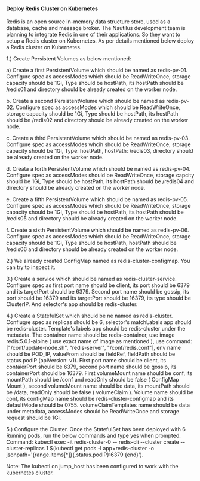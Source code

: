 #### Deploy Redis Cluster on Kubernetes

Redis is an open source in-memory data structure store, used as a database, cache and message broker. The Nautilus development team is planning to integrate Redis in one of their applications. So they want to setup a Redis cluster on Kubernetes. As per details mentioned below deploy a Redis cluster on Kubernetes.


1.) Create Persistent Volumes as below mentioned:

a) Create a first PersistentVolume which should be named as redis-pv-01. Configure spec as accessModes which should be ReadWriteOnce, storage capacity should be 1Gi, Type should be hostPath, its hostPath should be /redis01 and directory should be already created on the worker node.

b. Create a second PersistentVolume which should be named as redis-pv-02. Configure spec as accessModes which should be ReadWriteOnce, storage capacity should be 1Gi, Type should be hostPath, its hostPath should be /redis02 and directory should be already created on the worker node.

c. Create a third PersistentVolume which should be named as redis-pv-03. Configure spec as accessModes whcih should be ReadWriteOnce, storage capacity should be 1Gi, Type: hostPath, hostPath: /redis03, directory should be already created on the worker node.

d. Creata a forth PersistentVolume which should be named as redis-pv-04. Configure spec as accessModes should be ReadWriteOnce, storage capcity should be 1Gi, Type should be hostPath, its hostPath should be /redis04 and directory should be already created on the worker node.

e. Create a fifth PersistentVolume which should be named as redis-pv-05. Configure spec as accessModes which should be ReadWriteOnce, storage capacity should be 1Gi, Type should be hostPath, its hostPath should be /redis05 and directory should be already created on the worker node.

f. Create a sixth PersistentVolume which should be named as redis-pv-06. Configure spec as accessModes which should be ReadWriteOnce, storage capacity should be 1Gi, Type should be hostPath, hostPath should be /redis06 and directory should be already created on the worker node.

2.) We already created ConfigMap named as redis-cluster-configmap. You can try to inspect it.

3.) Create a service which should be named as redis-cluster-service. Configure spec as first port name should be client, its port should be 6379 and its targetPort should be 6379. Second port name should be gossip, its port should be 16379 and its targetPort should be 16379, its type should be ClusterIP. And selector's app should be redis-cluster.

4.) Create a StatefulSet which should be ne named as redis-cluster. Confiugre spec as replicas should be 6, selector's matchLabels app should be redis-cluster. Template's labels app should be redis-cluster under the metadata. The container name should be redis-container, use image redis:5.0.1-alpine ( use exact name of image as mentioned ), use command: ["/conf/update-node.sh", "redis-server", "/conf/redis.conf"], env name should be POD_IP, valueFrom should be fieldRef, fieldPath should be status.podIP (apiVersion: v1). First port name should be client, its contaierPort should be 6379, second port name should be gossip, its containerPort should be 16379. First volumeMount name should be conf, its mountPath should be /conf and readOnly should be false ( ConfigMap Mount ), second volumeMount name should be data, its mountPath should be /data, readOnly should be false ( volumeClaim ). Volume name should be conf, its configMap name should be redis-cluster-configmap and its defaultMode should be 0755. volumeClaimTemplates name should be data under metadata, accessModes should be ReadWriteOnce and storage request should be 1Gi.

5.) Configure the Cluster. Once the StatefulSet has been deployed with 6 Running pods, run the below commands and type yes when prompted. Command: kubectl exec -it redis-cluster-0 -- redis-cli --cluster create --cluster-replicas 1 $(kubectl get pods -l app=redis-cluster -o jsonpath='{range.items[*]}{.status.podIP}:6379 {end}').

Note: The kubectl on jump_host has been configured to work with the kubernetes cluster.

